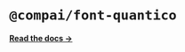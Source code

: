 # `@compai/font-quantico`

[**Read the docs &rarr;**](https://components.ai/docs/typefaces/quantico)
